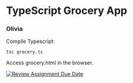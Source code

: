 # TypeScript Grocery App
### Olivia

Compile Typescript:

```
tsc grocery.ts
```

Access grocery.html in the browser.





[![Review Assignment Due Date](https://classroom.github.com/assets/deadline-readme-button-24ddc0f5d75046c5622901739e7c5dd533143b0c8e959d652212380cedb1ea36.svg)](https://classroom.github.com/a/zM2l8dAV)
